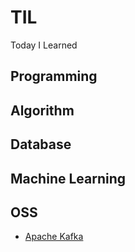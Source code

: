 # TIL
Today I Learned

## Programming

## Algorithm


## Database

## Machine Learning

## OSS

- [Apache Kafka](./oss/kafka.md)